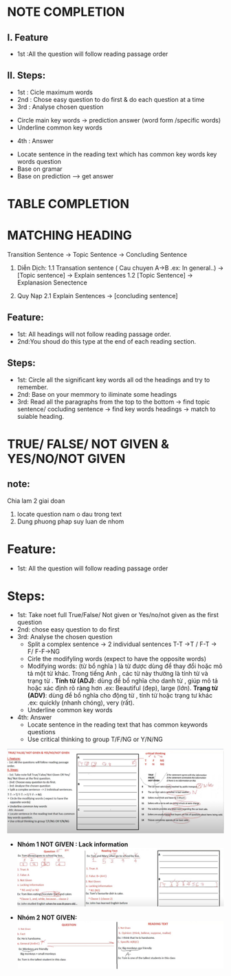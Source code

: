 # NOTE COMPLETION
## I. Feature
- 1st :All the question will follow reading passage order
## II. Steps:
- 1st : Cicle maximum words
- 2nd : Chose easy question to do first & do each question at a time
- 3rd : Analyse chosen question
+ Circle main key words -> prediction answer (word form /specific words)
+ Underline common key words
- 4th : Answer
+ Locate sentence in the reading text which has common key words key words question
+ Base on gramar
+ Base on prediction
--> get answer

# TABLE COMPLETION


# MATCHING HEADING
Transition Sentence -> Topic Sentence -> Concluding Sentence

1. Diễn Dịch:
   1.1 Transation sentence ( Cau chuyen A->B .ex: In general..) -> [Topic sentence] -> Explain sentences
   1.2 [Topic Sentence] -> Explanasion Senectence

2. Quy Nạp
   2.1 Explain Sentences -> [concluding sentence]  

## Feature:
- 1st: All headings will not follow reading passage order.
- 2nd:You shoud do this type at the end of each reading section.
## Steps:
- 1st: Circle all the significant key words all od the headings and try to remember.
- 2nd: Base on your memmory to iliminate some headings
- 3rd: Read all the paragraphs from the top to the bottom -> find topic sentence/ cocluding sentence -> find key words headings -> match to suiable heading.

# TRUE/ FALSE/ NOT GIVEN & YES/NO/NOT GIVEN

## note:
Chia lam 2 giai doan
1. locate question nam o dau trong text
2. Dung phuong phap suy luan de nhom
# Feature:
- 1st: All the question will follow reading passage order
# Steps:
- 1st: Take noet full True/False/ Not given or Yes/no/not given as the first question
- 2nd: chose easy question to do first
- 3rd: Analyse the chosen question
  + Split a complex sentence -> 2 individual sentences
    T-T ->T / F-T -> F/ F-F->NG
  + Cirle the modifyling words (expect to have the opposite words)
  + Modifying words: (từ bổ nghĩa ) là từ được dùng để thay đổi hoặc mô tả một từ khác. Trong tiếng Anh , các từ này thường là tính từ và trạng từ .
       __Tính từ (ADJ)__: dùng để bổ nghĩa cho danh từ , giúp mô tả hoặc xác định rõ ràng hơn .ex: Beautiful (đẹp), large (lớn).
       __Trạng từ (ADV)__: dùng để bổ nghĩa cho động từ , tính từ hoặc trạng tư khác .ex: quickly (nhanh chóng), very (rất).
  + Underline common key words
- 4th: Answer
  + Locate sentence in the reading text that has common keywords questions
  + Use critical thinking to group T/F/NG or Y/N/NG

![alt](https://github.com/sonnn1505/Studying/blob/main/resources/images/T_F_NG_01.jpg)

+ __Nhóm 1 NOT GIVEN : Lack information__
![alt](https://github.com/sonnn1505/Studying/blob/main/resources/images/T_F_NG_02.jpg)

+ __Nhóm 2 NOT GIVEN:__
![alt](https://github.com/sonnn1505/Studying/blob/main/resources/images/T_F_NG_03.jpg)


  
